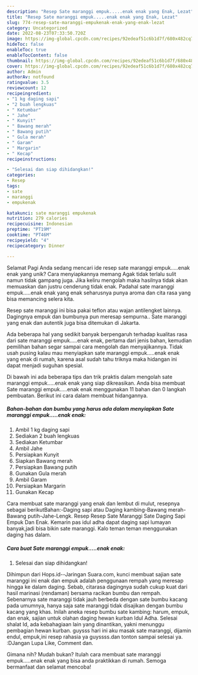 ```yaml
---
description: "Resep Sate maranggi empuk.....enak enak yang Enak, Lezat"
title: "Resep Sate maranggi empuk.....enak enak yang Enak, Lezat"
slug: 774-resep-sate-maranggi-empukenak-enak-yang-enak-lezat
category: Uncategorized
date: 2022-08-23T07:33:50.720Z
image: https://img-global.cpcdn.com/recipes/92edeaf51c6b1d7f/680x482cq70/sate-maranggi-empukenak-enak-foto-resep-utama.jpg
hideToc: false
enableToc: true
enableTocContent: false
thumbnail: https://img-global.cpcdn.com/recipes/92edeaf51c6b1d7f/680x482cq70/sate-maranggi-empukenak-enak-foto-resep-utama.jpg
cover: https://img-global.cpcdn.com/recipes/92edeaf51c6b1d7f/680x482cq70/sate-maranggi-empukenak-enak-foto-resep-utama.jpg
author: Admin
authorAv: notfound
ratingvalue: 3.5
reviewcount: 12
recipeingredient:
- "1 kg daging sapi"
- "2 buah lengkuas"
- " Ketumbar"
- " Jahe"
- " Kunyit"
- " Bawang merah"
- " Bawang putih"
- " Gula merah"
- " Garam"
- " Margarin"
- " Kecap"
recipeinstructions:

- "Selesai dan siap dihidangkan!"
categories:
- Resep
tags:
- sate
- maranggi
- empukenak

katakunci: sate maranggi empukenak 
nutrition: 279 calories
recipecuisine: Indonesian
preptime: "PT19M"
cooktime: "PT46M"
recipeyield: "4"
recipecategory: Dinner

---
```



Selamat Pagi Anda sedang mencari ide resep sate maranggi empuk.....enak enak yang unik? Cara menyiapkannya memang Agak tidak terlalu sulit namun tidak gampang juga. Jika keliru mengolah maka hasilnya tidak akan memuaskan dan justru cenderung tidak enak. Padahal sate maranggi empuk.....enak enak yang enak seharusnya punya aroma dan cita rasa yang bisa memancing selera kita.


Resep sate maranggi ini bisa pakai teflon atau wajan antilengket lainnya. Dagingnya empuk dan bumbunya pun meresap sempurna.. Sate maranggi yang enak dan autentik juga bisa ditemukan di Jakarta.

Ada beberapa hal yang sedikit banyak berpengaruh terhadap kualitas rasa dari sate maranggi empuk.....enak enak, pertama dari jenis bahan, kemudian pemilihan bahan segar sampai cara mengolah dan menyajikannya. Tidak usah pusing kalau mau menyiapkan sate maranggi empuk.....enak enak yang enak di rumah, karena asal sudah tahu triknya maka hidangan ini dapat menjadi suguhan spesial.


Di bawah ini ada beberapa tips dan trik praktis dalam mengolah sate maranggi empuk.....enak enak yang siap dikreasikan. Anda bisa membuat Sate maranggi empuk.....enak enak menggunakan 11 bahan dan 0 langkah pembuatan. Berikut ini cara dalam membuat hidangannya.

<!--inarticleads1-->

##### Bahan-bahan dan bumbu yang harus ada dalam menyiapkan Sate maranggi empuk.....enak enak:

1. Ambil 1 kg daging sapi
1. Sediakan 2 buah lengkuas
1. Sediakan  Ketumbar
1. Ambil  Jahe
1. Persiapkan  Kunyit
1. Siapkan  Bawang merah
1. Persiapkan  Bawang putih
1. Gunakan  Gula merah
1. Ambil  Garam
1. Persiapkan  Margarin
1. Gunakan  Kecap


Cara membuat sate maranggi yang enak dan lembut di mulut, resepnya sebagai berikutBahan:-Daging sapi atau Daging kambing-Bawang merah-Bawang putih-Jahe-Lengk. Resep Resep Sate Maranggi Sate Daging Sapi Empuk Dan Enak. Kemarin pas idul adha dapat daging sapi lumayan banyak,jadi bisa bikin sate maranggi. Kalo teman teman menggunakan daging has dalam. 

<!--inarticleads2-->

##### Cara buat Sate maranggi empuk.....enak enak:


1. Selesai dan siap dihidangkan!

Dihimpun dari Hops.id--Jaringan Suara.com, kunci membuat sajian sate maranggi ini enak dan empuk adalah penggunaan rempah yang meresap hingga ke dalam daging. Sebab, citarasa dagingnya sudah cukup kuat dari hasil marinasi (rendaman) bersama racikan bumbu dan rempah. Sebenarnya sate maranggi tidak jauh berbeda dengan sate bumbu kacang pada umumnya, hanya saja sate maranggi tidak disajikan dengan bumbu kacang yang khas. Inilah aneka resep bumbu sate kambing: harum, empuk, dan enak, sajian untuk olahan daging hewan kurban Idul Adha. Selesai shalat Id, ada kebahagiaan lain yang dinantikan, yakni menunggu pembagian hewan kurban. guysss hari ini aku masak sate maranggi, dijamin endul, empuk,ini resep rahasia ya guyssss.dan tonton sampai selesai ya. :DJangan Lupa Like, Comment dan. 

Gimana nih? Mudah bukan? Itulah cara membuat sate maranggi empuk.....enak enak yang bisa anda praktikkan di rumah. Semoga bermanfaat dan selamat mencoba!
